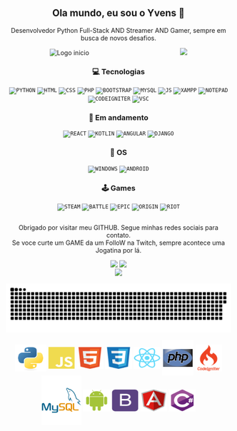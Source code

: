 <div align=center>
 <h2>Ola mundo, eu sou o Yvens 👋</h2>
</div>

<p align=center>
 Desenvolvedor Python Full-Stack AND Streamer AND Gamer, sempre em busca de novos desafios.
</p>

<div align=center>
 <img src="http://clubedosgeeks.com.br/wp-content/uploads/2016/01/dormrm.gif" min-width="380px" max-width="380px" width="380px" alt="Logo inicio" style="margin-right: 200px"> 
 <img width="450px" src="https://github-readme-stats.vercel.app/api/top-langs/?username=YvensSquinca&layout=compact&langs_count=7&theme=tokyonight"/> 
</div> 

<div align=center>
 <h3>💻 Tecnologias</h3> 
  <code><img height="30" src="https://img.shields.io/badge/Python-3776AB?style=for-the-badge&logo=python&logoColor=white" alt="PYTHON"/></code>
  <code><img height="30" src="https://img.shields.io/badge/HTML5-E34F26?style=for-the-badge&logo=html5&logoColor=white" alt="HTML"/></code>
  <code><img height="30" src="https://img.shields.io/badge/CSS3-1572B6?style=for-the-badge&logo=css3&logoColor=white" alt="CSS"/></code>
  <code><img height="30" src="https://img.shields.io/badge/PHP-777BB4?style=for-the-badge&logo=php&logoColor=white" alt="PHP"/></code>
  <code><img height="30" src="https://img.shields.io/badge/Bootstrap-563D7C?style=for-the-badge&logo=bootstrap&logoColor=white" alt="BOOTSTRAP"/></code>
  <code><img height="30" src="https://img.shields.io/badge/MySQL-00000F?style=for-the-badge&logo=mysql&logoColor=white" alt="MYSQL"/></code>
  <code><img height="30" src="https://img.shields.io/badge/JavaScript-F7DF1E?style=for-the-badge&logo=javascript&logoColor=black" alt="JS"/></code>
  <code><img height="30" src="https://img.shields.io/badge/Xampp-F37623?style=for-the-badge&logo=xampp&logoColor=white" alt="XAMPP"/></code>
  <code><img height="30" src="https://img.shields.io/badge/Notepad++-90E59A.svg?style=for-the-badge&logo=notepad%2B%2B&logoColor=black" alt="NOTEPAD"/></code>
  <code><img height="30" src="https://img.shields.io/badge/Codeigniter-EF4223?style=for-the-badge&logo=codeigniter&logoColor=white" alt="CODEIGNITER"/></code>
  <code><img height="30" src="https://img.shields.io/badge/Visual_Studio_Code-0078D4?style=for-the-badge&logo=visual%20studio%20code&logoColor=white" alt="VSC"/></code>

 <h3>📑 Em andamento</h3>
  <code><img height="30" src="https://img.shields.io/badge/React-20232A?style=for-the-badge&logo=react&logoColor=61DAFB" alt="REACT"/></code>
  <code><img height="30" src="https://img.shields.io/badge/Kotlin-0095D5?&style=for-the-badge&logo=kotlin&logoColor=white" alt="KOTLIN"/></code>
  <code><img height="30" src="https://img.shields.io/badge/Angular-DD0031?style=for-the-badge&logo=angular&logoColor=white" alt="ANGULAR"/></code>
  <code><img height="30" src="https://img.shields.io/badge/Django-092E20?style=for-the-badge&logo=django&logoColor=green" alt="DJANGO"/></code>

 <h3>💾 OS</h3>
  <code><img height="30" src="https://img.shields.io/badge/Windows-0078D6?style=for-the-badge&logo=windows&logoColor=white" alt="WINDOWS"/></code>
  <code><img height="30" src="https://img.shields.io/badge/Android-3DDC84?style=for-the-badge&logo=android&logoColor=white" alt="ANDROID"/></code>
 
 <h3>🕹 Games</h3>
  <code><img height="30" src="https://img.shields.io/badge/Steam-000000?style=for-the-badge&logo=steam&logoColor=white" alt="STEAM"/></code>
  <code><img height="30" src="https://img.shields.io/badge/Battle.net-148EFF?style=for-the-badge&logo=Battle.net&logoColor=white" alt="BATTLE"/></code>
  <code><img height="30" src="https://img.shields.io/badge/Epic%20Games-313131?style=for-the-badge&logo=Epic%20Games&logoColor=white" alt="EPIC"/></code>
  <code><img height="30" src="https://img.shields.io/badge/Origin-148EFF?style=for-the-badge&logo=origin&logoColor=white" alt="ORIGIN"/></code>
  <code><img height="30" src="https://img.shields.io/badge/Riot_Games-D32936?style=for-the-badge&logo=riot-games&logoColor=white" alt="RIOT"/></code>
 
##
 
<p> 
 Obrigado por visitar meu GITHUB. Segue minhas redes sociais para contato.<br>
 Se voce curte um GAME da um FolloW na Twitch, sempre acontece uma Jogatina por lá.
</p> 

<a href="https://www.instagram.com/yvenssquinca" target="_blank"><img src="https://img.shields.io/badge/-Instagram-%23E4405F?style=for-the-badge&logo=instagram&logoColor=white" target="_blank"></a>
<a href="https://www.linkedin.com/in/yvens-squinca-43b4b7183/" target="_blank"><img src="https://img.shields.io/badge/-LinkedIn-%230077B5?style=for-the-badge&logo=linkedin&logoColor=white" target="_blank"></a><br>
<a href="https://www.twitch.tv/YvensSquinca" target="_blank"><img height="50" src="https://img.shields.io/badge/Twitch-9146FF?style=for-the-badge&logo=twitch&logoColor=white" target="_blank"></a>

 ![Snake animation](https://github.com/YvensSquinca/YvensSquinca/blob/output/github-contribution-grid-snake.svg)
 
</div>

<div align="center">
 <img align="center" alt="Python" height="60" width="70" src="https://raw.githubusercontent.com/devicons/devicon/master/icons/python/python-original.svg">
 <img align="center" alt="Js" height="50" width="60" src="https://raw.githubusercontent.com/devicons/devicon/master/icons/javascript/javascript-plain.svg">
 <img align="center" alt="HTML" height="50" width="60" src="https://raw.githubusercontent.com/devicons/devicon/master/icons/html5/html5-original.svg">
 <img align="center" alt="CSS" height="50" width="60" src="https://raw.githubusercontent.com/devicons/devicon/master/icons/css3/css3-original.svg">
 <img align="center" alt="React" height="50" width="60" src="https://raw.githubusercontent.com/devicons/devicon/master/icons/react/react-original.svg">
 <img align="center" alt="PHP" height="80" width="70" src="https://raw.githubusercontent.com/devicons/devicon/9f4f5cdb393299a81125eb5127929ea7bfe42889/icons/php/php-original.svg">
 <img align="center" alt="CODEIGNITER" height="60" width="60" src="https://raw.githubusercontent.com/devicons/devicon/9f4f5cdb393299a81125eb5127929ea7bfe42889/icons/codeigniter/codeigniter-plain-wordmark.svg"> 
 <img align="center" alt="MYSQL" height="110" width="90" src="https://raw.githubusercontent.com/devicons/devicon/9f4f5cdb393299a81125eb5127929ea7bfe42889/icons/mysql/mysql-original-wordmark.svg" > 
 <img align="center" alt="ANDROID" height="50" width="60" src="https://raw.githubusercontent.com/devicons/devicon/9f4f5cdb393299a81125eb5127929ea7bfe42889/icons/android/android-plain.svg"> 
 <img align="center" alt="BOOTSTRAP" height="50" width="60" src="https://raw.githubusercontent.com/devicons/devicon/9f4f5cdb393299a81125eb5127929ea7bfe42889/icons/bootstrap/bootstrap-plain.svg"> 
 <img align="center" alt="ANGULAR" height="50" width="60" src="https://raw.githubusercontent.com/devicons/devicon/9f4f5cdb393299a81125eb5127929ea7bfe42889/icons/angularjs/angularjs-original.svg">  
 <img align="center" alt="CSHARP" height="50" width="60" src="https://raw.githubusercontent.com/devicons/devicon/9f4f5cdb393299a81125eb5127929ea7bfe42889/icons/csharp/csharp-original.svg"> 
 
</div>

